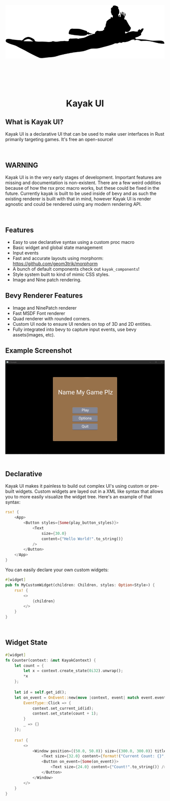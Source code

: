 <p align="center">
    <img src="images/kayak.svg" alt="Kayak UI" width="600" />
</p>
<br/><br/><br/><br/>

<h1>
    <p align="center">
    Kayak UI
    <p>
</h1>

## What is Kayak UI?
Kayak UI is a declarative UI that can be used to make user interfaces in Rust primarily targeting games. It's free an open-source!

<br/>

## WARNING
Kayak UI is in the very early stages of development. Important features are missing and documentation is non-existent. There are a few weird oddities because of how the rsx proc macro works, but these could be fixed in the future. Currently kayak is built to be used inside of bevy and as such the existing renderer is built with that in mind, however Kayak UI is render agnostic and could be rendered using any modern rendering API. 

<br/>

## Features
- Easy to use declarative syntax using a custom proc macro
- Basic widget and global state management
- Input events
- Fast and accurate layouts using morphorm: https://github.com/geom3trik/morphorm
- A bunch of default components check out `kayak_components`!
- Style system built to kind of mimic CSS styles.
- Image and Nine patch rendering.

## Bevy Renderer Features
- Image and NinePatch renderer
- Fast MSDF Font renderer
- Quad renderer with rounded corners.
- Custom UI node to ensure UI renders on top of 3D and 2D entities.
- Fully integrated into bevy to capture input events, use bevy assets(images, etc).

## Example Screenshot
<img src="images/screen1.png" alt="Kayak UI" width="600" />
<br/><br/>

## Declarative
Kayak UI makes it painless to build out complex UI's using custom or pre-built widgets. Custom widgets are layed out in a XML like syntax that allows you to more easily visualize the widget tree. Here's an example of that syntax:
```rust
rsx! {
    <App>
        <Button styles={Some(play_button_styles)}>
            <Text
                size={30.0}
                content={"Hello World!".to_string()}
            />
        </Button>
    </App>
}
```

You can easily declare your own custom widgets:
```rust
#[widget]
pub fn MyCustomWidget(children: Children, styles: Option<Style>) {
    rsx! {
        <>
            {children}
        </>
    }
}
```
<br/>

## Widget State
```rust
#[widget]
fn Counter(context: &mut KayakContext) {
    let count = {
        let x = context.create_state(0i32).unwrap();
        *x
    };

    let id = self.get_id();
    let on_event = OnEvent::new(move |context, event| match event.event_type {
        EventType::Click => {
            context.set_current_id(id);
            context.set_state(count + 1);
        }
        _ => {}
    });

    rsx! {
        <>
            <Window position={(50.0, 50.0)} size={(300.0, 300.0)} title={"Counter Example".to_string()}>
                <Text size={32.0} content={format!("Current Count: {}", count).to_string()} />
                <Button on_event={Some(on_event)}>
                    <Text size={24.0} content={"Count!".to_string()} />
                </Button>
            </Window>
        </>
    }
}
```